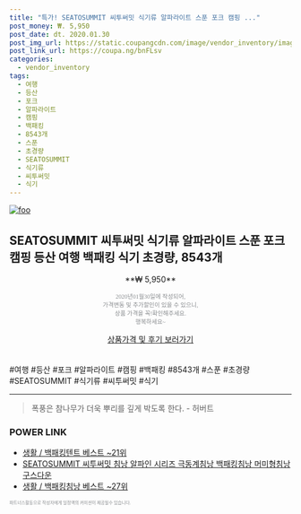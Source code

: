 ```yaml
--- 
title: "특가! SEATOSUMMIT 씨투써밋 식기류 알파라이트 스푼 포크 캠핑 ..." 
post_money: ₩. 5,950 
post_date: dt. 2020.01.30 
post_img_url: https://static.coupangcdn.com/image/vendor_inventory/images/2018/04/03/10/1/c4756629-60cb-4be3-8584-6448230396a5.jpg 
post_link_url: https://coupa.ng/bnFLsv 
categories: 
  - vendor_inventory 
tags: 
  - 여행 
  - 등산 
  - 포크 
  - 알파라이트 
  - 캠핑 
  - 백패킹 
  - 8543개 
  - 스푼 
  - 초경량 
  - SEATOSUMMIT 
  - 식기류 
  - 씨투써밋 
  - 식기 
--- 
```

[![foo](https://static.coupangcdn.com/image/vendor_inventory/images/2018/04/03/10/1/c4756629-60cb-4be3-8584-6448230396a5.jpg)](https://coupa.ng/bnFLsv) 

## SEATOSUMMIT 씨투써밋 식기류 알파라이트 스푼 포크 캠핑 등산 여행 백패킹 식기 초경량, 8543개 
<p style="text-align: center;">**₩ 5,950**</p> 
<p style="text-align: center;"><span style="color: #898c8f; font-family: Georgia,Times,serif; font-size: 0.75em;">2020년01월30일에 작성되어, <br>가격변동 및 추가할인이 있을 수 있으니,<br> 상품 가격을 꼭!확인해주세요.<br>행복하세요~</span> 
</p>	 
<div markdown="0" style="text-align: center;"><a href="https://coupa.ng/bnFLsv" class="btn btn--success">상품가격 및 후기 보러가기</a></div> 
<br><br> 
  #여행 #등산 #포크 #알파라이트 #캠핑 #백패킹 #8543개 #스푼 #초경량 #SEATOSUMMIT #식기류 #씨투써밋 #식기 
<hr> 

> 폭풍은 참나무가 더욱 뿌리를 깊게 박도록 한다. - 허버트 


### POWER LINK

* <a href="https://blog.naver.com/santokki14/221784088921" target="_blank">생활 / 백패킹텐트 베스트 ~21위</a>
* <a href="https://blog.naver.com/fasyy4321/221787632229" target="_blank">SEATOSUMMIT 씨투써밋 침낭 알파인 시리즈 극동계침낭 백패킹침낭 머미형침낭 구스다운</a>
* <a href="https://blog.naver.com/santokki14/221786222431" target="_blank">생활 / 백패킹침낭 베스트 ~27위</a>

<span style="color: #898c8f; font-family: Georgia,Times,serif; font-size: 0.55em;">파트너스활동으로 작성자에게 일정액의 커미션이 제공될수 있습니다.</span> 
